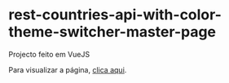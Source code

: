 # rest-countries-api-with-color-theme-switcher-master-page

Projecto feito em VueJS

Para visualizar a página, [clica aqui](https://joelaugusto.github.io/rest-countries-api-with-color-theme-switcher-master-page/).
